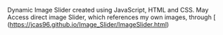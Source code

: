 Dynamic Image Slider created using JavaScript, HTML and CSS.
May Access direct image Slider, which references my own images, through [
(https://jcas96.github.io/Image_Slider/ImageSlider.html)
